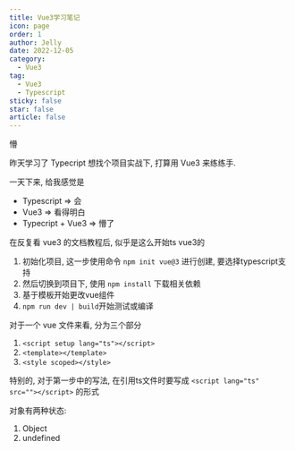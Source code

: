 ```yaml
---
title: Vue3学习笔记
icon: page
order: 1
author: Jelly
date: 2022-12-05
category:
  - Vue3
tag:
  - Vue3
  - Typescript
sticky: false
star: false
article: false
---
```


懵

<!-- more -->

昨天学习了 Typecript 想找个项目实战下, 打算用 Vue3 来练练手. 

一天下来, 给我感觉是
* Typescript => 会
* Vue3 => 看得明白
* Typecript + Vue3 => 懵了

在反复看 vue3 的文档教程后, 似乎是这么开始ts vue3的
1. 初始化项目, 这一步使用命令 `npm init vue@3` 进行创建, 要选择typescript支持
2. 然后切换到项目下, 使用 `npm install` 下载相关依赖
3. 基于模板开始更改vue组件
4. `npm run dev | build`开始测试或编译

对于一个 vue 文件来看, 分为三个部分
1. `<script setup lang="ts"></script>` 
2. `<template></template>`
3. `<style scoped></style>`

特别的, 对于第一步中的写法, 在引用ts文件时要写成 `<script lang="ts" src=""></script>` 的形式

对象有两种状态: 
1. Object
2. undefined
